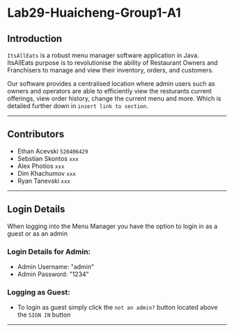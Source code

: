 # Lab29-Huaicheng-Group1-A1

## Introduction
`ItsAllEats` is a robust menu manager software application in Java. ItsAllEats purpose is to revolutionise
the ability of Restaurant Owners and Franchisers to manage and view their inventory, orders, and customers.

Our software provides a centralised location where admin users such as owners and operators are able to
efficiently view the resturants current offerings, view order history, change the current menu and more.
Which is detailed further down in `insert link to section`.


---

## Contributors

* Ethan Acevski `520406429`
* Sebstian Skontos `xxx`
* Alex Photios `xxx`
* Dim Khachumov `xxx`
* Ryan Tanevski `xxx`



---

## Login Details

When logging into the Menu Manager you have the option to login in as a guest or as an admin

### Login Details for Admin:

* Admin Username: "admin"
* Admin Password: "1234"

### Logging as Guest:

* To login as guest simply click the `not an admin?` button located above the `SIGN IN` button


---

